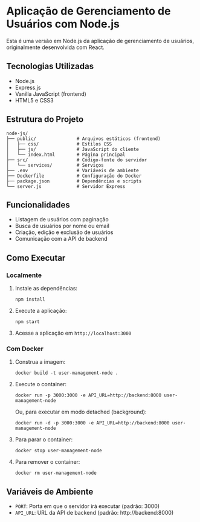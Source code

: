 # Aplicação de Gerenciamento de Usuários com Node.js

Esta é uma versão em Node.js da aplicação de gerenciamento de usuários, originalmente desenvolvida com React.

## Tecnologias Utilizadas

- Node.js
- Express.js
- Vanilla JavaScript (frontend)
- HTML5 e CSS3

## Estrutura do Projeto

```
node-js/
├── public/               # Arquivos estáticos (frontend)
│   ├── css/              # Estilos CSS
│   ├── js/               # JavaScript do cliente
│   └── index.html        # Página principal
├── src/                  # Código-fonte do servidor
│   └── services/         # Serviços
├── .env                  # Variáveis de ambiente
├── Dockerfile            # Configuração do Docker
├── package.json          # Dependências e scripts
└── server.js             # Servidor Express
```

## Funcionalidades

- Listagem de usuários com paginação
- Busca de usuários por nome ou email
- Criação, edição e exclusão de usuários
- Comunicação com a API de backend

## Como Executar

### Localmente

1. Instale as dependências:
   ```
   npm install
   ```

2. Execute a aplicação:
   ```
   npm start
   ```

3. Acesse a aplicação em `http://localhost:3000`

### Com Docker

1. Construa a imagem:
   ```
   docker build -t user-management-node .
   ```

2. Execute o container:
   ```
   docker run -p 3000:3000 -e API_URL=http://backend:8000 user-management-node
   ```

   Ou, para executar em modo detached (background):
   ```
   docker run -d -p 3000:3000 -e API_URL=http://backend:8000 user-management-node
   ```

3. Para parar o container:
   ```
   docker stop user-management-node
   ```

4. Para remover o container:
   ```
   docker rm user-management-node
   ```

## Variáveis de Ambiente

- `PORT`: Porta em que o servidor irá executar (padrão: 3000)
- `API_URL`: URL da API de backend (padrão: http://backend:8000)
